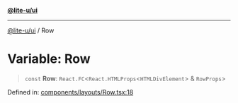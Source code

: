 [**@lite-u/ui**](../README.md)

***

[@lite-u/ui](../README.md) / Row

# Variable: Row

> `const` **Row**: `React.FC`\<`React.HTMLProps`\<`HTMLDivElement`\> & `RowProps`\>

Defined in: [components/layouts/Row.tsx:18](https://github.com/lite-u/ui/blob/a3383afe980399ed13aacd297829ecf246b98c24/src/components/layouts/Row.tsx#L18)
